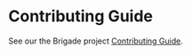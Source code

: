 # Contributing Guide

See our the Brigade project [Contributing Guide](https://github.com/brigadecore/community/blob/master/contributing.md).